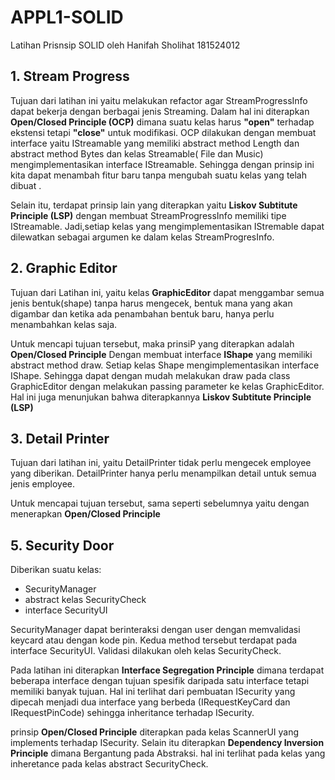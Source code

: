 # APPL1-SOLID
Latihan Prisnsip SOLID oleh Hanifah Sholihat 181524012

## 1. Stream Progress
Tujuan dari latihan ini yaitu melakukan refactor agar StreamProgressInfo dapat bekerja dengan berbagai jenis Streaming. Dalam hal ini diterapkan **Open/Closed Principle (OCP)** dimana suatu kelas harus **"open"** terhadap ekstensi tetapi **"close"** untuk modifikasi. OCP dilakukan dengan membuat interface yaitu IStreamable yang memiliki abstract method Length dan abstract method  Bytes dan kelas Streamable( File dan Music) mengimplementasikan interface IStreamable. Sehingga dengan prinsip ini kita dapat menambah fitur baru tanpa mengubah suatu kelas yang telah dibuat .

Selain itu, terdapat prinsip lain yang diterapkan yaitu **Liskov Subtitute Principle (LSP)**  dengan membuat StreamProgressInfo memiliki tipe IStreamable. Jadi,setiap kelas yang mengimplementasikan IStremable dapat dilewatkan sebagai argumen ke dalam kelas StreamProgresInfo. 
## 2. Graphic Editor
Tujuan dari Latihan ini, yaitu kelas **GraphicEditor** dapat menggambar semua jenis bentuk(shape) tanpa harus mengecek, bentuk mana yang akan digambar dan ketika ada penambahan bentuk baru, hanya perlu menambahkan kelas saja.

Untuk mencapi tujuan tersebut, maka prinsiP yang diterapkan adalah **Open/Closed Principle** Dengan membuat interface **IShape** yang memiliki abstract method draw. Setiap kelas Shape mengimplementasikan interface IShape. Sehingga dapat dengan mudah melakukan draw pada class GraphicEditor dengan melakukan passing parameter ke kelas GraphicEditor. Hal ini juga menunjukan bahwa diterapkannya **Liskov Subtitute Principle (LSP)**  
## 3. Detail Printer
Tujuan dari latihan ini, yaitu DetailPrinter tidak perlu mengecek employee yang diberikan. DetailPrinter hanya perlu menampilkan detail untuk semua jenis employee.

Untuk mencapai tujuan tersebut, sama seperti sebelumnya yaitu dengan menerapkan **Open/Closed Principle**

## 5. Security Door 
Diberikan suatu kelas:

- SecurityManager
- abstract kelas SecurityCheck
- interface SecurityUI

SecurityManager dapat berinteraksi dengan user dengan memvalidasi keycard atau dengan kode pin. Kedua method tersebut terdapat pada interface SecurityUI. Validasi dilakukan oleh kelas SecurityCheck.

Pada latihan ini diterapkan **Interface Segregation Principle** dimana terdapat beberapa interface dengan tujuan spesifik daripada satu interface tetapi memiliki banyak tujuan. Hal ini terlihat dari pembuatan ISecurity yang dipecah menjadi dua interface yang berbeda (IRequestKeyCard dan IRequestPinCode) sehingga inheritance terhadap ISecurity.  

prinsip **Open/Closed Principle** diterapkan pada kelas ScannerUI yang implements terhadap ISecurity. Selain itu diterapkan  **Dependency Inversion Principle** dimana Bergantung pada Abstraksi. hal ini terlihat pada kelas yang inheretance pada kelas abstract SecurityCheck.
